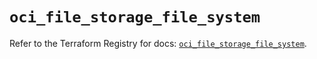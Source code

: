 # `oci_file_storage_file_system`

Refer to the Terraform Registry for docs: [`oci_file_storage_file_system`](https://registry.terraform.io/providers/oracle/oci/6.18.0/docs/resources/file_storage_file_system).
